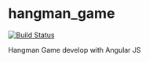 hangman_game
============
[![Build Status](https://travis-ci.org/djhvscf/hangman_game.svg?branch=master)](https://travis-ci.org/djhvscf/hangman_game)

Hangman Game develop with Angular JS
